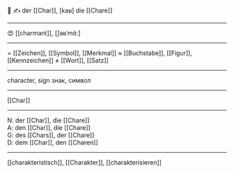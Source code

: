 🔵 ✍️ der [[Char]], [kaʁ]
die [[Chare]]

---
😍 [[charmant]], [ʃaʁˈmɑ̃ː]

---
= [[Zeichen]], [[Symbol]], [[Merkmal]]
≈ [[Buchstabe]], [[Figur]], [[Kennzeichen]]
≠ [[Wort]], [[Satz]]

---
character, sign
знак, символ

---
[[Char]]

---
N: der [[Char]], die [[Chare]]  
A: den [[Char]], die [[Chare]]  
G: des [[Chars]], der [[Chare]]  
D: dem [[Char]], den [[Charen]]  

---
[[charakteristisch]], [[Charakter]], [[charakterisieren]]
